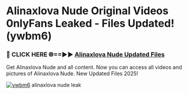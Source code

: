 # Alinaxlova Nude Original Videos 0nlyFans Leaked - Files Updated! (ywbm6)

<h3>🔴 CLICK HERE 🌐==►► <a href="https://tinyurl.com/52m3yx9h" rel="nofollow">Alinaxlova Nude Updated Files</a></h3>

Get Alinaxlova Nude and all content. Now you can access all videos and pictures of Alinaxlova Nude. New Updated Files 2025!

[![ywbm6](https://i.imgur.com/TnHtlc8.gif)](https://tinyurl.com/52m3yx9h)
alinaxlova nude leak